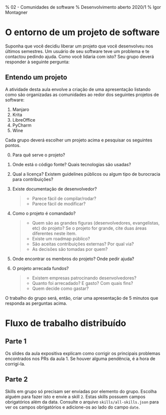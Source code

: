 % 02 - Comunidades de software 
% Desenvolvimento aberto 2020/1
% Igor Montagner

# O entorno de um projeto de software

Suponha que você decidiu liberar um projeto que você desenvolveu nos
últimos semestres. Um usuário de seu software teve um problema e te
contactou pedindo ajuda. Como você lidaria com isto? Seu grupo deverá
responder à seguinte pergunta:

## Entendo um projeto

A atividade desta aula envolve a criação de uma apresentação
listando como são organizadas as comunidades ao redor dos seguintes projetos de software:

1.  Manjaro
2.  Krita
3.  LibreOffice
4.  PyCharm
5.  Wine

Cada grupo deverá escolher um projeto acima e pesquisar os seguintes
pontos.

0.  Para quê serve o projeto?
1.  Onde está o código fonte? Quais tecnologias são usadas?
2.  Qual a licença? Existem guidelines públicos ou algum tipo de
    burocracia para contribuições?
3.  Existe documentação de desenvolvedor?

    > -   Parece fácil de compilar/rodar?
    > -   Parece fácil de modificar?

4.  Como o projeto é comandado?

    > -   Quem são as grandes figuras (desenvolvedores, evangelistas,
    >     etc) do projeto? Se o projeto for grande, cite duas áreas
    >     diferentes neste item.
    > -   Existe um roadmap público?
    > -   São aceitas contribuições externas? Por qual via?
    > -   As decisões são tomadas por quem?

5.  Onde encontrar os membros do projeto? Onde pedir ajuda?
6.  O projeto arrecada fundos?

    > -   Existem empresas patrocinando desenvolvedores?
    > -   Quanto foi arrecadado? E gasto? Com quais fins?
    > -   Quem decide como gastar?

O trabalho do grupo será, então, criar uma apresentação de 5 minutos que responda as perguntas acima.

# Fluxo de trabalho distribuído

## Parte 1

Os slides da aula expositiva explicam como corrigir os principais problemas encontrados nos PRs da aula 1. Se houver alguma pendência, é a hora de corrigí-la.

## Parte 2

Skills em grupo só precisam ser enviadas por elemento do grupo. Escolha alguém para fazer isto e envie a skill `2`. Estas skills possuem campos obrigatórios além da data. Consulte o arquivo `skills/all-skills.json` para ver os campos obrigatórios e adicione-os ao lado do campo `date`.